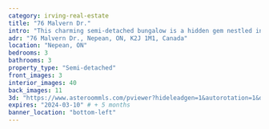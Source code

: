 ```yaml
---
category: irving-real-estate
title: "76 Malvern Dr."
intro: "This charming semi-detached bungalow is a hidden gem nestled in a superb location. Boasting a thoughtfully designed layout, this home welcomes you with warmth and comfort at every turn. The highlight is the sunroom, bathed in natural light, where you can bask in the beauty of the outdoors all year round."
adr: "76 Malvern Dr., Nepean, ON, K2J 1M1, Canada"
location: "Nepean, ON"
bedrooms: 3
bathrooms: 3
property_type: "Semi-detached"
front_images: 3
interior_images: 40
back_images: 11
3d: "https://www.asteroommls.com/pviewer?hideleadgen=1&autorotation=1&defaultviewdollhouse=0&showdollhousehotspot=1&stopbgaudio=1&autonav=0&token=jsbbCGkvSkiDKIirGpPmaA"
expires: "2024-03-10" # + 5 months
banner_location: "bottom-left"
---
```

